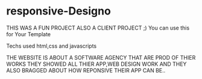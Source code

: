# responsive-Designo
THIS WAS A FUN PROJECT ALSO A CLIENT PROJECT ;) You can use this for Your Template

Techs used
html,css and javascripts


THE WEBSITE IS ABOUT A SOFTWARE AGENCY THAT ARE PROD OF THIER WORKS THEY SHOWED 
ALL THIER APP,WEB DESIGN WORK AND THEY ALSO BRAGGED ABOUT HOW REPONSIVE THEIR APP CAN BE..